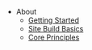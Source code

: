 * About
  * [Getting Started](About/GettingStarted)
  * [Site Build Basics](About/SiteBuildBasics)
  * [Core Principles](About/CorePrinciples)
